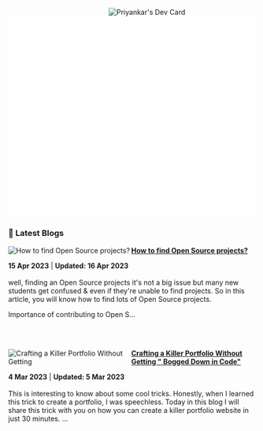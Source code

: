 
<a href="https://app.daily.dev/priyankarpal"><img src="https://github.com/priyankarpal/priyankarpal/blob/main/devcard.svg" width="300" align="right" alt="Priyankar's Dev Card"/></a>

![Metrics](/github-metrics.svg)
### 📌 Latest Blogs
<!-- HASHNODE_BLOG:START -->
<p align="left">
<a href="https://itspp.hashnode.dev//how-to-find-open-source-projects" title="How to find Open Source projects?"><img src="https://cdn.hashnode.com/res/hashnode/image/upload/v1681533833936/8b74a3f3-17c6-43ca-97ad-10fa4a004f2b.png" alt="How to find Open Source projects?" width="250px" align="left" /></a>
<a href="https://itspp.hashnode.dev//how-to-find-open-source-projects" title="How to find Open Source projects?"><strong>How to find Open Source projects?</strong></a>
<div><strong>15 Apr 2023</strong> | <strong>Updated: 16 Apr 2023</strong></div>
<br/> well, finding an Open Source projects it's not a big issue but many new students get confused & even if they're unable to find projects. So in this article, you will know how to find lots of Open Source projects.

Importance of contributing to Open S... </p> <br/> <br/>
<p align="left">
<a href="https://itspp.hashnode.dev//crafting-a-killer-portfolio-without-getting-bogged-down-in-code" title="Crafting a Killer Portfolio Without Getting " Bogged Down in Code""><img src="https://cdn.hashnode.com/res/hashnode/image/upload/v1677952642569/1c2c00bb-6b25-42bc-b1c2-3994c64edc46.png" alt="Crafting a Killer Portfolio Without Getting " Bogged Down in Code"" width="250px" align="left" /></a>
<a href="https://itspp.hashnode.dev//crafting-a-killer-portfolio-without-getting-bogged-down-in-code" title="Crafting a Killer Portfolio Without Getting " Bogged Down in Code""><strong>Crafting a Killer Portfolio Without Getting " Bogged Down in Code"</strong></a>
<div><strong>4 Mar 2023</strong> | <strong>Updated: 5 Mar 2023</strong></div>
<br/> This is interesting to know about some cool tricks. Honestly, when I learned this trick to create a portfolio, I was speechless. Today in this blog I will share this trick with you on how you can create a killer portfolio website in just 30 minutes.
... </p> <br/> <br/>
<!-- HASHNODE_BLOG:END -->
